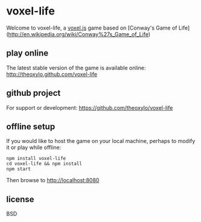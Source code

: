 # voxel-life

Welcome to voxel-life, a [voxel.js](http://voxeljs.com) game 
based on [Conway's Game of Life] (http://en.wikipedia.org/wiki/Conway%27s_Game_of_Life)

## play online
The latest stable version of the game is available online:
http://theoxylo.github.com/voxel-life

## github project
For support or development:
https://github.com/theoxylo/voxel-life

## offline setup
If you would like to host the game on your local machine,
perhaps to modify it or play while offline:
```
npm install voxel-life
cd voxel-life && npm install
npm start
```
Then browse to [http://localhost:8080](http://localhost:8080)

## license
BSD
